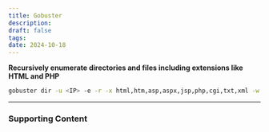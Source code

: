 ```yaml
---
title: Gobuster
description: 
draft: false
tags: 
date: 2024-10-18
---
```


**Recursively enumerate directories and files including extensions like HTML and PHP**
```bash
gobuster dir -u <IP> -e -r -x html,htm,asp,aspx,jsp,php,cgi,txt,xml -w /usr/share/wordlists/dirb/common.txt
```

---
### Supporting Content
